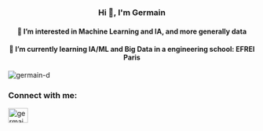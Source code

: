 <h3 align="center">Hi 👋, I'm Germain</h3>
<h4 align="center">👀 I’m interested in Machine Learning and IA, and more generally data</h4>
<h4 align="center"> 🌱 I’m currently learning IA/ML and Big Data in a engineering school: EFREI Paris
</h4>

<p align="left"> <img src="https://komarev.com/ghpvc/?username=germain-d&label=Profile%20views&color=0e75b6&style=flat" alt="germain-d" /> </p>


<h3 align="left">Connect with me:</h3>
<p align="left">
<a href="https://linkedin.com/in/germain-deffontaines" target="blank"><img align="center" src="https://raw.githubusercontent.com/rahuldkjain/github-profile-readme-generator/master/src/images/icons/Social/linked-in-alt.svg" alt="germain-deffontaines" height="30" width="40" /></a>

</p>

